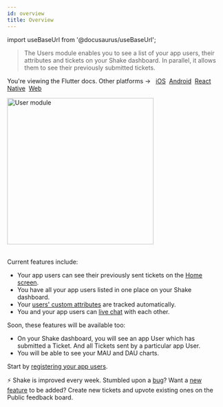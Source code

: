 ```yaml
---
id: overview
title: Overview
---
```


import useBaseUrl from '@docusaurus/useBaseUrl';

>The Users module enables you to see a list of your app users, their attributes and tickets on your Shake dashboard. In parallel, it allows them to see their previously submitted tickets.

<p class="p2 mt-40">You're viewing the Flutter docs. Other platforms → &nbsp;
<a href="/docs/ios/users/overview/">iOS</a>&nbsp;
<a href="/docs/android/users/overview/">Android</a>&nbsp;  
<a href="/docs/react/users/overview/">React Native</a>&nbsp; 
<a href="/docs/web/users/overview/">Web</a>&nbsp;
</p>

<table class="media-container">
<img
  alt="User module"
  width="340"
  src={useBaseUrl('img/module-users@2x.png')}
/>
</table>

Current features include:
* Your app users can see their previously sent tickets on the [Home screen](/flutter/shake-ui/home-screen.md).
* You have all your app users listed in one place on your Shake dashboard.
* Your [users' custom attributes](/flutter/users/update-user-metadata) are tracked automatically.
* You and your app users can [live chat](/flutter/users/chat) with each other.

Soon, these features will be available too:
* On your Shake dashboard, you will see an app User which has submitted a Ticket. And all Tickets sent by a particular app User.
* You will be able to see your MAU and DAU charts.

Start by [registering your app users](/flutter/users/register-user.md).

<p class="p2 mt-80 mb-10">⚡️ Shake is improved every week.
Stumbled upon a <a href="https://feedback.shakebugs.com/bugs">bug</a>?
Want a <a href="https://feedback.shakebugs.com/feature-requests">new feature</a> to be added?
Create new tickets and upvote existing ones on the Public feedback board.</p>
<p></p>
